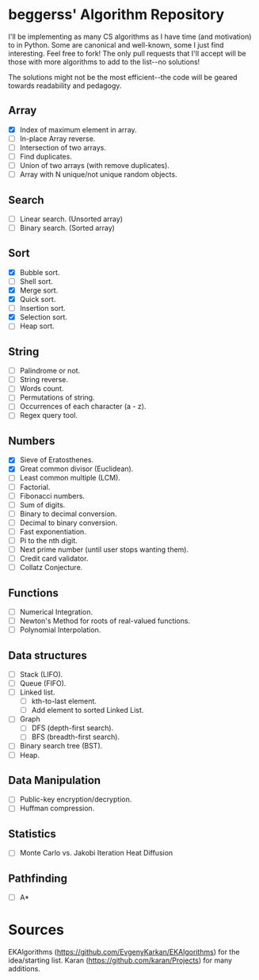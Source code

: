 beggerss' Algorithm Repository
=============================

I'll be implementing as many CS algorithms as I have time (and motivation) to in Python. Some are canonical and well-known, some I just find interesting. Feel free to fork! The only pull requests that I'll accept will be those with more algorithms to add to the list--no solutions!

The solutions might not be the most efficient--the code will be geared towards readability and pedagogy.


Array
----- 
- [x] Index of maximum element in array. 
- [ ] In-place Array reverse.
- [ ] Intersection of two arrays.
- [ ] Find duplicates.
- [ ] Union of two arrays (with remove duplicates).
- [ ] Array with N unique/not unique random objects.

Search
------ 
- [ ] Linear search. (Unsorted array)
- [ ] Binary search. (Sorted array)

Sort
----
- [x] Bubble sort.
- [ ] Shell sort.
- [x] Merge sort.  
- [x] Quick sort.  
- [ ] Insertion sort.
- [x] Selection sort.
- [ ] Heap sort.

String
------
- [ ] Palindrome or not.
- [ ] String reverse.
- [ ] Words count.
- [ ] Permutations of string. 
- [ ] Occurrences of each character (a - z).
- [ ] Regex query tool.

Numbers
-------
- [x] Sieve of Eratosthenes.
- [x] Great common divisor (Euclidean).
- [ ] Least common multiple (LCM).
- [ ] Factorial.
- [ ] Fibonacci numbers.
- [ ] Sum of digits.
- [ ] Binary to decimal conversion.
- [ ] Decimal to binary conversion.
- [ ] Fast exponentiation.
- [ ] Pi to the nth digit.
- [ ] Next prime number (until user stops wanting them).
- [ ] Credit card validator.
- [ ] Collatz Conjecture.

Functions
---------
- [ ] Numerical Integration.
- [ ] Newton's Method for roots of real-valued functions.
- [ ] Polynomial Interpolation.

Data structures
---------------
- [ ] Stack (LIFO).
- [ ] Queue (FIFO).
- [ ] Linked list.
	- [ ] kth-to-last element.
	- [ ] Add element to sorted Linked List.
- [ ] Graph 
     - [ ] DFS (depth-first search).
     - [ ] BFS (breadth-first search).
- [ ] Binary search tree (BST).
- [ ] Heap.

Data Manipulation
---------------
- [ ] Public-key encryption/decryption.
- [ ] Huffman compression.

Statistics
----------------
- [ ] Monte Carlo vs. Jakobi Iteration Heat Diffusion

Pathfinding
---------------
- [ ] A*


Sources
==========
EKAlgorithms (https://github.com/EvgenyKarkan/EKAlgorithms) for the idea/starting list.
Karan (https://github.com/karan/Projects) for many additions.